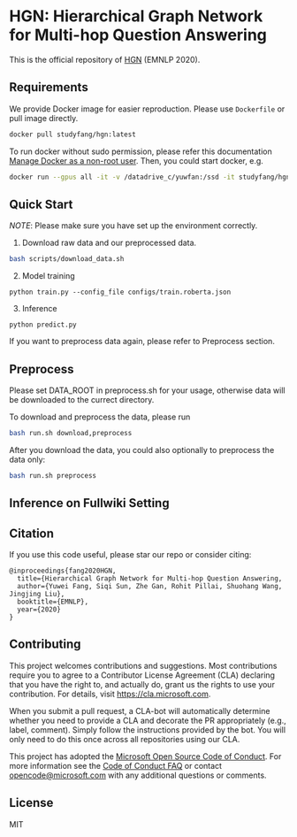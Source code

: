 # HGN: Hierarchical Graph Network for Multi-hop Question Answering

This is the official repository of [HGN](https://arxiv.org/abs/1911.03631) (EMNLP 2020).

## Requirements
We provide Docker image for easier reproduction. Please use `Dockerfile` or pull image directly.
```bash
docker pull studyfang/hgn:latest
```

To run docker without sudo permission, please refer this documentation [Manage Docker as a non-root user](https://docs.docker.com/install/linux/linux-postinstall/).
Then, you could start docker, e.g.
```bash
docker run --gpus all -it -v /datadrive_c/yuwfan:/ssd -it studyfang/hgn:latest bash
```

## Quick Start
*NOTE*: Please make sure you have set up the environment correctly. 

1. Download raw data and our preprocessed data. 
```bash
bash scripts/download_data.sh
```

2. Model training
```
python train.py --config_file configs/train.roberta.json
```

3. Inference
```
python predict.py
```

If you want to preprocess data again, please refer to Preprocess section.

## Preprocess
Please set DATA_ROOT in preprocess.sh for your usage, otherwise data will be downloaded to the currect directory.

To download and preprocess the data, please run
```bash
bash run.sh download,preprocess
```

After you download the data, you could also optionally to preprocess the data only:
```bash
bash run.sh preprocess
```

## Inference on Fullwiki Setting

## Citation
If you use this code useful, please star our repo or consider citing:
```
@inproceedings{fang2020HGN,
  title={Hierarchical Graph Network for Multi-hop Question Answering,
  author={Yuwei Fang, Siqi Sun, Zhe Gan, Rohit Pillai, Shuohang Wang, Jingjing Liu},
  booktitle={EMNLP},
  year={2020}
}
```

## Contributing

This project welcomes contributions and suggestions. Most contributions require you to
agree to a Contributor License Agreement (CLA) declaring that you have the right to,
and actually do, grant us the rights to use your contribution. For details, visit
https://cla.microsoft.com.

When you submit a pull request, a CLA-bot will automatically determine whether you need
to provide a CLA and decorate the PR appropriately (e.g., label, comment). Simply follow the
instructions provided by the bot. You will only need to do this once across all repositories using our CLA.

This project has adopted the [Microsoft Open Source Code of Conduct](https://opensource.microsoft.com/codeofconduct/).
For more information see the [Code of Conduct FAQ](https://opensource.microsoft.com/codeofconduct/faq/)
or contact [opencode@microsoft.com](mailto:opencode@microsoft.com) with any additional questions or comments.

## License

MIT
